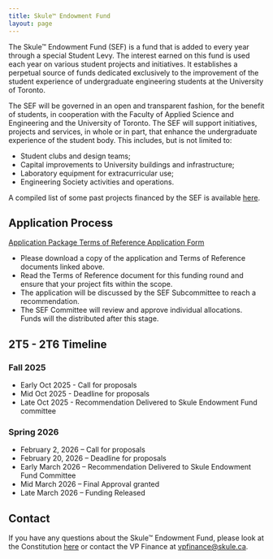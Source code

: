 ```yaml
---
title: Skule™ Endowment Fund
layout: page
---
```


The Skule™ Endowment Fund (SEF) is a fund that is added to every year through a special Student Levy. The interest earned on this fund is used each year on various student projects and initiatives. It establishes a perpetual source of funds dedicated exclusively to the improvement of the student experience of undergraduate engineering students at the University of Toronto.

The SEF will be governed in an open and transparent fashion, for the benefit of students, in cooperation with the Faculty of Applied Science and Engineering and the University of Toronto. The SEF will support initiatives, projects and services, in whole or in part, that enhance the undergraduate experience of the student body. This includes, but is not limited to:
- Student clubs and design teams;
- Capital improvements to University buildings and infrastructure;
- Laboratory equipment for extracurricular use;
- Engineering Society activities and operations.

A compiled list of some past projects financed by the SEF is available [here](https://drive.google.com/drive/u/2/folders/1d_L69qd6ONqqOa3IboxEnPpZVMcuQzif).

## Application Process

<a class="button is-primary" href="https://docs.google.com/spreadsheets/d/1roh-A0rojJgNjYK61mT4w-UMne5WTXp4"> Application Package </a> 
<a class="button is-primary" href="https://drive.google.com/file/d/1IvK4zgGMR8ZL3cIJUK2VHWHKSl_mZDQu"> Terms of Reference </a> 
<a class="button is-primary" href="https://forms.gle/wE6rAg7wcCubsNn87"> Application Form </a> 

- Please download a copy of the application and Terms of Reference documents linked above. 
- Read the Terms of Reference document for this funding round and ensure that your project fits within the scope. 
- The application will be discussed by the SEF Subcommittee to reach a recommendation.
- The SEF Committee will review and approve individual allocations. Funds will the distributed after this stage. 

## 2T5 - 2T6 Timeline

### Fall 2025

- Early Oct 2025 - Call for proposals
- Mid Oct 2025 - Deadline for proposals
- Late Oct 2025 - Recommendation Delivered to Skule Endowment Fund committee

### Spring 2026

 - February 2, 2026 – Call for proposals
 - February 20, 2026 – Deadline for proposals
 - Early March 2026 – Recommendation Delivered to Skule Endowment Fund Committee
 - Mid March 2026 – Final Approval granted
 - Late March 2026 – Funding Released

## Contact

If you have any questions about the Skule™ Endowment Fund, please look at the Constitution [here](/finances/applications/SEF_Constitution.pdf) or contact the VP Finance at [vpfinance@skule.ca](mailto:vpfinance@skule.ca).
